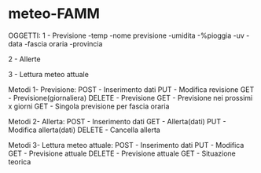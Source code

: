 # meteo-FAMM
OGGETTI:
1 - Previsione
-temp
-nome previsione
-umidita
-%pioggia
-uv
-data
-fascia oraria
-provincia

2 - Allerte

3 - Lettura meteo attuale

Metodi 1- Previsione:
POST    - Inserimento dati
PUT     - Modifica revisione
GET     - Previsione(giornaliera)
DELETE  - Previsione
GET     - Previsione nei prossimi x giorni
GET     - Singola previsione per fascia oraria

Metodi 2- Allerta:
POST    - Inserimento dati
GET     - Allerta(dati)
PUT     - Modifica allerta(dati)
DELETE  - Cancella allerta

Metodi 3- Lettura meteo attuale:
POST    - Inserimento dati
PUT     - Modifica
GET     - Previsione attuale
DELETE  - Previsione attuale
GET     - Situazione teorica